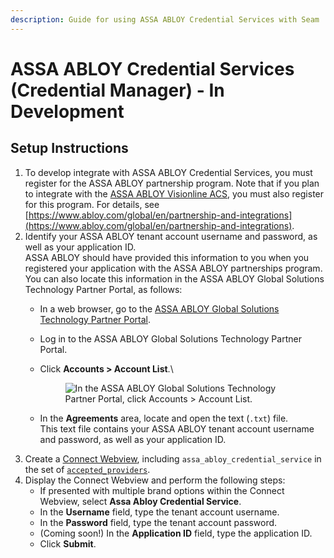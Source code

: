 ```yaml
---
description: Guide for using ASSA ABLOY Credential Services with Seam
---
```


# ASSA ABLOY Credential Services (Credential Manager) - In Development

## Setup Instructions

1. To develop integrate with ASSA ABLOY Credential Services, you must register for the ASSA ABLOY partnership program. Note that if you plan to integrate with the [ASSA ABLOY Visionline ACS](../device-and-system-integration-guides/assa-abloy-visionline-access-control-system/), you must also register for this program. For details, see [https://www.abloy.com/global/en/partnership-and-integrations](https://www.abloy.com/global/en/partnership-and-integrations).
2. Identify your ASSA ABLOY tenant account username and password, as well as your application ID.\
   ASSA ABLOY should have provided this information to you when you registered your application with the ASSA ABLOY partnerships program.\
   You can also locate this information in the ASSA ABLOY Global Solutions Technology Partner Portal, as follows:
   * In a web browser, go to the [ASSA ABLOY Global Solutions Technology Partner Portal](https://my.assaabloyglobalsolutions.com/tpp).
   * Log in to the ASSA ABLOY Global Solutions Technology Partner Portal.
   *   Click **Accounts > Account List**.\


       <figure><img src="../.gitbook/assets/assa-abloy-accounts-account-list-menu-item.png" alt="In the ASSA ABLOY Global Solutions Technology Partner Portal, click Accounts > Account List."><figcaption></figcaption></figure>
   * In the **Agreements** area, locate and open the text (`.txt`) file.\
     This text file contains your ASSA ABLOY tenant account username and password, as well as your application ID.
3. Create a [Connect Webview](../core-concepts/connect-webviews/), including `assa_abloy_credential_service` in the set of [`accepted_providers`](../api-clients/connect-webviews/#connect\_webview-properties).
4. Display the Connect Webview and perform the following steps:
   * If presented with multiple brand options within the Connect Webview, select **Assa Abloy Credential Service**.
   * In the **Username** field, type the tenant account username.
   * In the **Password** field, type the tenant account password.
   * (Coming soon!) In the **Application ID** field, type the application ID.
   * Click **Submit**.
